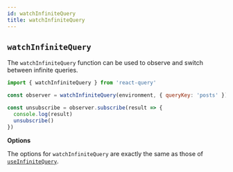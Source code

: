 ```yaml
---
id: watchInfiniteQuery
title: watchInfiniteQuery
---
```


## `watchInfiniteQuery`

The `watchInfiniteQuery` function can be used to observe and switch between infinite queries.

```js
import { watchInfiniteQuery } from 'react-query'

const observer = watchInfiniteQuery(environment, { queryKey: 'posts' })

const unsubscribe = observer.subscribe(result => {
  console.log(result)
  unsubscribe()
})
```

**Options**

The options for `watchInfiniteQuery` are exactly the same as those of [`useInfiniteQuery`](#useinfinitequery).
